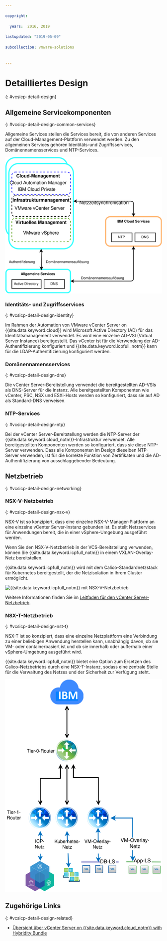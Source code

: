 ```yaml
---

copyright:

  years:  2016, 2019

lastupdated: "2019-05-09"

subcollection: vmware-solutions


---
```


# Detailliertes Design
{: #vcsicp-detail-design}

## Allgemeine Servicekomponenten
{: #vcsicp-detail-design-common-services}

Allgemeine Services stellen die Services bereit, die von anderen Services auf der Cloud-Management-Plattform verwendet werden. Zu den allgemeinen Services gehören Identitäts-und Zugriffsservices, Domänennamensservices und NTP-Services.

![Allgemeine {{site.data.keyword.icpfull_notm}}-Services](../../images/vcsicp-icp-commonservices.svg "Allgemeine {{site.data.keyword.icpfull_notm}}-Services")

### Identitäts- und Zugriffsservices
{: #vcsicp-detail-design-identity}

Im Rahmen der Automation von VMware vCenter Server on {{site.data.keyword.cloud}} wird Microsoft Active Directory (AD) für das Identitätsmanagement verwendet. Es wird eine einzelne AD-VSI (Virtual Server Instance) bereitgestellt. Das vCenter ist für die Verwendung der AD-Authentifizierung konfiguriert und {{site.data.keyword.icpfull_notm}} kann für die LDAP-Authentifizierung konfiguriert werden.

###	Domänennamensservices
{: #vcsicp-detail-design-dns}

Die vCenter Server-Bereitstellung verwendet die bereitgestellten AD-VSIs als DNS-Server für die Instanz. Alle bereitgestellten Komponenten wie vCenter, PSC, NSX und ESXi-Hosts werden so konfiguriert, dass sie auf AD als Standard-DNS verweisen.

###	NTP-Services
{: #vcsicp-detail-design-ntp}

Bei der vCenter Server-Bereitstellung werden die NTP-Server der {{site.data.keyword.cloud_notm}}-Infrastruktur verwendet. Alle bereitgestellten Komponenten werden so konfiguriert, dass sie diese NTP-Server verwenden. Dass alle Komponenten im Design dieselben NTP-Server verwenden, ist für die korrekte Funktion von Zertifikaten und die AD-Authentifizierung von ausschlaggebender Bedeutung.

## Netzbetrieb
{: #vcsicp-detail-design-networking}

### NSX-V-Netzbetrieb
{: #vcsicp-detail-design-nsx-v}

NSX-V ist so konzipiert, dass eine einzelne NSX-V-Manager-Plattform an eine einzelne vCenter Server-Instanz gebunden ist. Es stellt Netzservices für Anwendungen bereit, die in einer vSphere-Umgebung ausgeführt werden.

Wenn Sie den NSX-V-Netzbetrieb in der VCS-Bereitstellung verwenden, können Sie {{site.data.keyword.icpfull_notm}} in einem VXLAN-Overlay-Netz bereitstellen.

{{site.data.keyword.icpfull_notm}} wird mit dem Calico-Standardnetzstack für Kubernetes bereitgestellt, der die Netzisolation in Ihrem Cluster ermöglicht.

![{{site.data.keyword.icpfull_notm}} mit NSX-V-Netzbetrieb](../../images/vcsicp-nsxv-networking.svg "{{site.data.keyword.icpfull_notm}} mit NSX-V-Netzbetrieb")

Weitere Informationen finden Sie im [Leitfaden für den vCenter Server-Netzbetrieb](/docs/services/vmwaresolutions/archiref/vcsnsxt?topic=vmware-solutions-vcsnsxt-intro).

### NSX-T-Netzbetrieb
{: #vcsicp-detail-design-nst-t}

NSX-T ist so konzipiert, dass eine einzelne Netzplattform eine Verbindung zu einer beliebigen Anwendung herstellen kann, unabhängig davon, ob sie VM- oder containerbasiert ist und ob sie innerhalb oder außerhalb einer vSphere-Umgebung ausgeführt wird.

{{site.data.keyword.icpfull_notm}} bietet eine Option zum Ersetzen des Calico-Netzbetriebs durch eine NSX-T-Instanz, sodass eine zentrale Stelle für die Verwaltung des Netzes und der Sicherheit zur Verfügung steht.

![{{site.data.keyword.icpfull_notm}} mit NSX-T-Netzbetrieb](../../images/vcsicp-icp-nsxt-networking.svg "{{site.data.keyword.icpfull_notm}} mit NSX-T-Netzbetrieb")

## Zugehörige Links
{: #vcsicp-detail-design-related}

* [Übersicht über vCenter Server on {{site.data.keyword.cloud_notm}} with Hybridity Bundle](/docs/services/vmwaresolutions/archiref/vcs?topic=vmware-solutions-vcs-hybridity-intro)
